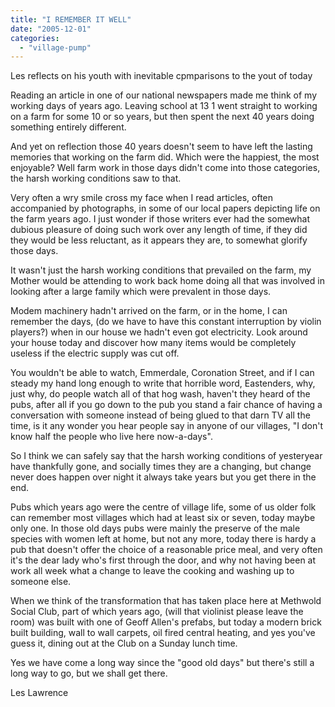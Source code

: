 ```yaml
---
title: "I REMEMBER IT WELL"
date: "2005-12-01"
categories: 
  - "village-pump"
---
```


Les reflects on his youth with inevitable cpmparisons to the yout of today

Reading an article in one of our national newspapers made me think of my working days of years ago. Leaving school at 13 1 went straight to working on a farm for some 10 or so years, but then spent the next 40 years doing something entirely different.

And yet on reflection those 40 years doesn't seem to have left the lasting memories that working on the farm did. Which were the happiest, the most enjoyable? Well farm work in those days didn't come into those categories, the harsh working conditions saw to that.

Very often a wry smile cross my face when I read articles, often accompanied by photographs, in some of our local papers depicting life on the farm years ago. I just wonder if those writers ever had the somewhat dubious pleasure of doing such work over any length of time, if they did they would be less reluctant, as it appears they are, to somewhat glorify those days.

It wasn't just the harsh working conditions that prevailed on the farm, my Mother would be attending to work back home doing all that was involved in looking after a large family which were prevalent in those days.

Modem machinery hadn't arrived on the farm, or in the home, I can remember the days, (do we have to have this constant interruption by violin players?) when in our house we hadn't even got electricity. Look around your house today and discover how many items would be completely useless if the electric supply was cut off.

You wouldn't be able to watch, Emmerdale, Coronation Street, and if I can steady my hand long enough to write that horrible word, Eastenders, why, just why, do people watch all of that hog wash, haven't they heard of the pubs, after all if you go down to the pub you stand a fair chance of having a conversation with someone instead of being glued to that darn TV all the time, is it any wonder you hear people say in anyone of our villages, "I don't know half the people who live here now-a-days".

So I think we can safely say that the harsh working conditions of yesteryear have thankfully gone, and socially times they are a changing, but change never does happen over night it always take years but you get there in the end.

Pubs which years ago were the centre of village life, some of us older folk can remember most villages which had at least six or seven, today maybe only one. In those old days pubs were mainly the preserve of the male species with women left at home, but not any more, today there is hardy a pub that doesn't offer the choice of a reasonable price meal, and very often it's the dear lady who's first through the door, and why not having been at work all week what a change to leave the cooking and washing up to someone else.

When we think of the transformation that has taken place here at Methwold Social Club, part of which years ago, (will that violinist please leave the room) was built with one of Geoff Allen's prefabs, but today a modern brick built building, wall to wall carpets, oil fired central heating, and yes you've guess it, dining out at the Club on a Sunday lunch time.

Yes we have come a long way since the "good old days" but there's still a long way to go, but we shall get there.

Les Lawrence
